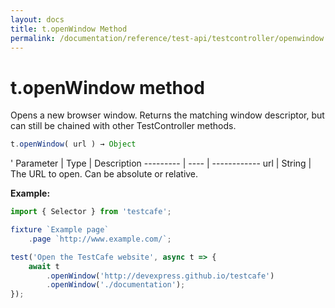 ```yaml
---
layout: docs
title: t.openWindow Method
permalink: /documentation/reference/test-api/testcontroller/openwindow.html
---
```


# t.openWindow method

Opens a new browser window. Returns the matching window descriptor, but can still be chained with other TestController methods.

```js
t.openWindow( url ) → Object
```
'
Parameter | Type | Description
--------- | ---- | ------------
url | String | The URL to open. Can be absolute or relative.

**Example:**

```js
import { Selector } from 'testcafe';

fixture `Example page`
    .page `http://www.example.com/`;

test('Open the TestCafe website', async t => {
    await t
        .openWindow('http://devexpress.github.io/testcafe')
        .openWindow('./documentation');
});
```
